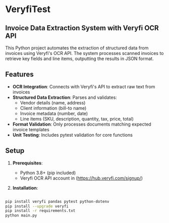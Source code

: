 # VeryfiTest 
## Invoice Data Extraction System with Veryfi OCR API  

This Python project automates the extraction of structured data from invoices using Veryfi's OCR API. The system processes scanned invoices to retrieve key fields and line items, outputting the results in JSON format.  

## Features  
- **OCR Integration**: Connects with Veryfi's API to extract raw text from invoices  
- **Structured Data Extraction**: Parses and validates:  
  - Vendor details (name, address)  
  - Client information (bill-to name)  
  - Invoice metadata (number, date)  
  - Line items (SKU, description, quantity, tax, price, total)  
- **Format Validation**: Only processes documents matching expected invoice templates  
- **Unit Testing**: Includes pytest validation for core functions  

## Setup  
1. **Prerequisites**:  
   - Python 3.8+  (pip included)
   - Veryfi OCR API account in (https://hub.veryfi.com/signup/)
  
2. **Installation**:  
```bash

pip install veryfi pandas pytest python-dotenv
pip install --upgrade veryfi
pip install -r requirements.txt
python main.py

